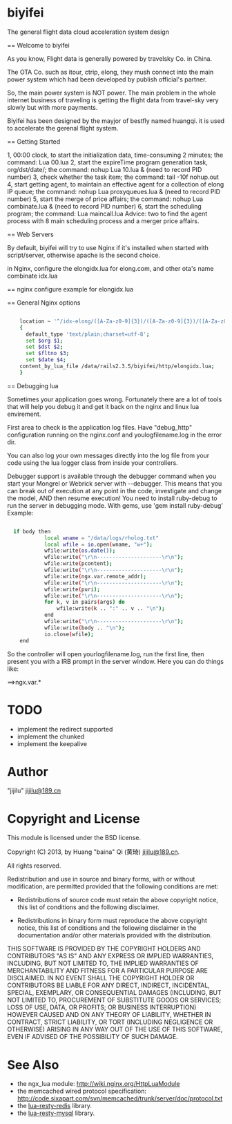 biyifei
=======

The general flight data cloud acceleration system design


== Welcome to biyifei

As you know, Flight data is generally powered by travelsky Co. in China.

The OTA Co. such as itour, ctrip, elong, they mush connect into the main power system 
which had been developed by publish official's partner.

So, the main power system is NOT power. The main problem in the whole internet business 
of traveling is getting the flight data from travel-sky very slowly 
but with more payments.

  
Biyifei has been designed by the mayjor of bestfly named huangqi. it is used to accelerate
the gerenal flight system.


== Getting Started

1, 00:00 clock, to start the initialization data, time-consuming 2 minutes; the command: Lua 00.lua
2, start the expireTime program generation task, org/dst/date/; the command: nohup Lua 10.lua & (need to record PID number)
3, check whether the task item; the command: tail -10f nohup.out
4, start getting agent, to maintain an effective agent for a collection of elong IP queue; the command: nohup Lua proxyqueues.lua & (need to record PID number)
5, start the merge of price affairs; the command: nohup Lua combinate.lua & (need to record PID number)
6, start the scheduling program; the command: Lua maincall.lua
Advice: two to find the agent process with 8 main scheduling process and a merger price affairs.

== Web Servers

By default, biyifei will try to use Nginx if it's installed when started with script/server, otherwise apache is the second choice.

in Nginx, configure the elongidx.lua for elong.com, and other ota's name combinate idx.lua

== nginx configure example for elongidx.lua

== General Nginx options

```bash

    location ~ '^/idx-elong/([A-Za-z0-9]{3})/([A-Za-z0-9]{3})/([A-Za-z0-9]{5,6})/([0-9]{8})/$'
    {
      default_type 'text/plain;charset=utf-8';
      set $org $1;
      set $dst $2;
      set $fltno $3;
      set $date $4;
    content_by_lua_file /data/rails2.3.5/biyifei/http/elongidx.lua;
    }

```

== Debugging lua

Sometimes your application goes wrong.  Fortunately there are a lot of tools that
will help you debug it and get it back on the nginx and linux lua envirement.

First area to check is the application log files.  Have "debug_http" configuration running
on the nginx.conf and youlogfilename.log in the error dir.

You can also log your own messages directly into the log file from your code using
the lua logger class from inside your controllers.

Debugger support is available through the debugger command when you start your Mongrel or
Webrick server with --debugger. This means that you can break out of execution at any point
in the code, investigate and change the model, AND then resume execution! 
You need to install ruby-debug to run the server in debugging mode. With gems, use 'gem install ruby-debug'
Example:

```bash

  if body then
			local wname = "/data/logs/rholog.txt"
			local wfile = io.open(wname, "w+");
			wfile:write(os.date());
			wfile:write("\r\n---------------------\r\n");
			wfile:write(pcontent);
			wfile:write("\r\n---------------------\r\n");
			wfile:write(ngx.var.remote_addr);
			wfile:write("\r\n---------------------\r\n");
			wfile:write(puri);
			wfile:write("\r\n---------------------\r\n");
			for k, v in pairs(args) do
				wfile:write(k .. ":" .. v .. "\n");
			end
			wfile:write("\r\n---------------------\r\n");
			wfile:write(body .. "\n");
			io.close(wfile);
	end

```

So the controller will open yourlogfilename.log, run the first line, then present you
with a IRB prompt in the server window. Here you can do things like:

  ==>ngx.var.*


TODO
====

* implement the redirect supported
* implement the chunked
* implement the keepalive

Author
======

"jijilu" <jijilu@189.cn>



Copyright and License
=====================

This module is licensed under the BSD license.

Copyright (C) 2013, by Huang "baina" Qi (黄琦) <jijilu@189.cn>.

All rights reserved.

Redistribution and use in source and binary forms, with or without modification, are permitted provided that the following conditions are met:

* Redistributions of source code must retain the above copyright notice, this list of conditions and the following disclaimer.

* Redistributions in binary form must reproduce the above copyright notice, this list of conditions and the following disclaimer in the documentation and/or other materials provided with the distribution.

THIS SOFTWARE IS PROVIDED BY THE COPYRIGHT HOLDERS AND CONTRIBUTORS "AS IS" AND ANY EXPRESS OR IMPLIED WARRANTIES, INCLUDING, BUT NOT LIMITED TO, THE IMPLIED WARRANTIES OF MERCHANTABILITY AND FITNESS FOR A PARTICULAR PURPOSE ARE DISCLAIMED. IN NO EVENT SHALL THE COPYRIGHT HOLDER OR CONTRIBUTORS BE LIABLE FOR ANY DIRECT, INDIRECT, INCIDENTAL, SPECIAL, EXEMPLARY, OR CONSEQUENTIAL DAMAGES (INCLUDING, BUT NOT LIMITED TO, PROCUREMENT OF SUBSTITUTE GOODS OR SERVICES; LOSS OF USE, DATA, OR PROFITS; OR BUSINESS INTERRUPTION) HOWEVER CAUSED AND ON ANY THEORY OF LIABILITY, WHETHER IN CONTRACT, STRICT LIABILITY, OR TORT (INCLUDING NEGLIGENCE OR OTHERWISE) ARISING IN ANY WAY OUT OF THE USE OF THIS SOFTWARE, EVEN IF ADVISED OF THE POSSIBILITY OF SUCH DAMAGE.

See Also
========
* the ngx_lua module: http://wiki.nginx.org/HttpLuaModule
* the memcached wired protocol specification: http://code.sixapart.com/svn/memcached/trunk/server/doc/protocol.txt
* the [lua-resty-redis](https://github.com/agentzh/lua-resty-redis) library.
* the [lua-resty-mysql](https://github.com/agentzh/lua-resty-mysql) library.

